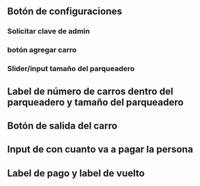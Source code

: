 ## Botón de configuraciones
  ### Solicitar clave de admin
  ### botón agregar carro
  ### Slider/input tamaño del parqueadero
  
## Label de número de carros dentro del parqueadero y tamaño del parqueadero
## Botón de salida del carro
## Input de con cuanto va a pagar la persona
## Label de pago y label de vuelto
